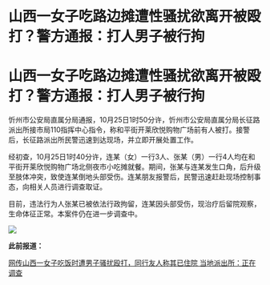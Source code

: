 # 山西一女子吃路边摊遭性骚扰欲离开被殴打？警方通报：打人男子被行拘

# 山西一女子吃路边摊遭性骚扰欲离开被殴打？警方通报：打人男子被行拘

忻州市公安局直属分局通报，10月25日1时50分许，忻州市公安局直属分局长征路派出所接市局110指挥中心指令，称和平街开莱欣悦购物广场前有人被打。接警后，长征路派出所民警迅速到达现场，并立即开展处置工作。

经初查，10月25日1时40分许，连某（女）一行3人、张某（男）一行4人均在和平街开莱欣悦购物广场北侧夜市小吃摊就餐。期间，张某与连某发生口角，后升级至肢体冲突，致使连某倒地头部受伤。连某朋友报警后，民警迅速赶赴现场控制事态，向相关人员进行调查取证。

目前，违法行为人张某已被依法行政拘留，连某因头部受伤，现治疗后留院观察，生命体征正常。本案件仍在进一步调查中。

![](https://inews.gtimg.com/om_bt/OF1_mWOP5X8T-4gzSlu0qWD2TUVEV6QQjDnyeMbbsizTYAA/1000)

**此前报道：**

[网传山西一女子吃饭时遭男子骚扰殴打，同行友人称其已住院
当地派出所：正在调查](https://new.qq.com/rain/a/20231026A0B1F700)

